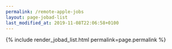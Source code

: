```yaml
---
permalink: /remote-apple-jobs
layout: page-jobad-list
last_modified_at: 2019-11-08T22:06:58+0100
---
```

{% include render_jobad_list.html permalink=page.permalink %}
